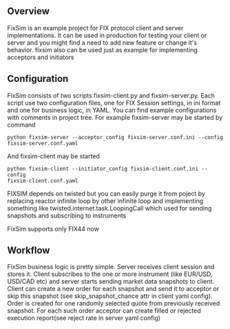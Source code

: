 Overview
--------

FixSim is an example project for FIX protocol client and server implementations.
It can be used in production for testing your client or server and you might
find a need to add new feature or change it's behavior. fixsim also can be used
just as example for implementing acceptors and initiators

Configuration
-------------

FixSim consists of two scripts fixsim-client.py and fixsim-server.py. Each
script use two configuration files, one for FIX Session settings, in ini format
and one for business logic, in YAML. You can find example configurations with
comments in project tree. For example fixsim-server may be started by command

```
python fixsim-server --acceptor_config fixsim-server.conf.ini --config
fixsim-server.conf.yaml
```

And fixsim-client may be started 

```
python fixsim-client --initiator_config fixsim-client.conf.ini --config
fixsim-client.conf.yaml
```
FIXSIM depends on twisted but you can easily purge it from poject by replacing reactor infinite loop by other infinite loop and implementing something like twisted.internet.task.LoopingCall which used for sending snapshots and subscribing to instruments

FixSim supports only FIX44 now  

Workflow
--------

FixSim business logic is pretty simple. Server receives client session and stores it. Client subscribes to the one or more instrument (like EUR/USD, USD/CAD etc) and server starts sending market data snapshots to client. Client can create a new order  for each snapshot and send it to acceptor or skip this snapshot (see skip_snapshot_chance attr in client yaml config). Order is created for one randomly selected quote from previously received snapshot. For each such order acceptor can create filled or rejected execution report(see reject rate in server yaml config) 


